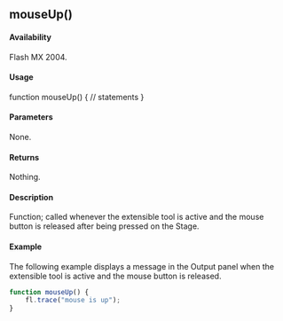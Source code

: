 ## mouseUp()

#### Availability

Flash MX 2004.

#### Usage

function mouseUp() {
// statements
}

#### Parameters

None.

#### Returns

Nothing.

#### Description

Function; called whenever the extensible tool is active and the mouse button is released after being pressed on the Stage.

#### Example

The following example displays a message in the Output panel when the extensible tool is active and the mouse button is released.

```javascript
function mouseUp() {
    fl.trace("mouse is up");
}
```
